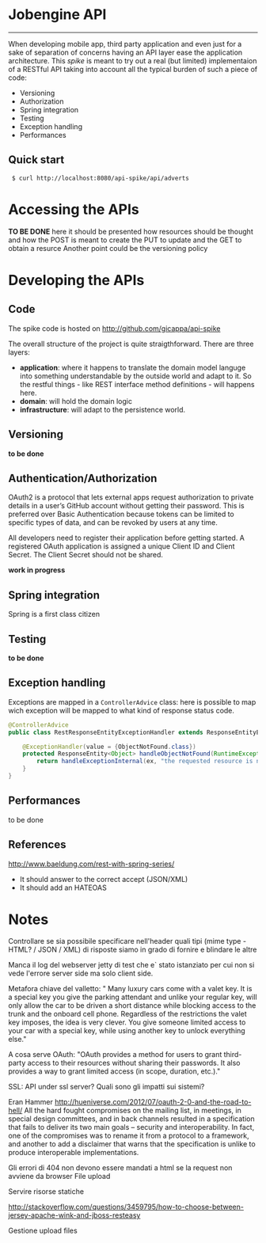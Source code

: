 # Jobengine API

- - -

When developing mobile app, third party application and even just for a sake of separation
of concerns having an API layer ease the application architecture.
This _spike_ is meant to try out a real (but limited) implementaion of a RESTful API taking
into account all the typical burden of such a piece of code:

* Versioning
* Authorization
* Spring integration
* Testing
* Exception handling
* Performances

## Quick start

```shell
 $ curl http://localhost:8080/api-spike/api/adverts
```

# Accessing the APIs
<div class="alert alert-info">
  <strong>TO BE DONE</strong> here it should be presented how resources should be thought
  and how the POST is meant to create the PUT to update and the GET to obtain a resurce
  Another point could be the versioning policy
</div>

# Developing the APIs
## Code
The spike code is hosted on http://github.com/gicappa/api-spike

The overall structure of the project is quite straigthforward. There are three layers:

* __application__: where it happens to translate the domain model languge into something
 understandable by the outside world and adapt to it. So the restful things - like REST
interface method definitions - will happens here.
* __domain__: will hold the domain logic
* __infrastructure__: will adapt to the persistence world.

## Versioning
<div class="alert">
  <strong>to be done</strong>
</div>

## Authentication/Authorization
OAuth2 is a protocol that lets external apps request authorization to private details in a user’s
GitHub account without getting their password. This is preferred over Basic Authentication
because tokens can be limited to specific types of data, and can be revoked by users at any time.

All developers need to register their application before getting started. A registered OAuth
application is assigned a unique Client ID and Client Secret. The Client Secret should not
be shared.
<div class="alert alert-info">
  <strong>work in progress</strong>
</div>

## Spring integration
Spring is a first class citizen

## Testing
<div class="alert alert-info">
  <strong>to be done</strong>
</div>

## Exception handling
Exceptions are mapped in a  ``ControllerAdvice`` class: here is possible to map wich exception
will be mapped to what kind of response status code.
```java
@ControllerAdvice
public class RestResponseEntityExceptionHandler extends ResponseEntityExceptionHandler {

    @ExceptionHandler(value = {ObjectNotFound.class})
    protected ResponseEntity<Object> handleObjectNotFound(RuntimeException ex, WebRequest request) {
        return handleExceptionInternal(ex, "the requested resource is not existent", new HttpHeaders(), HttpStatus.NOT_FOUND, request);
    }
}
```

## Performances
to be done

## References
http://www.baeldung.com/rest-with-spring-series/

* It should answer to the correct accept (JSON/XML)
* It should add an HATEOAS

# Notes
Controllare se sia possibile specificare nell'header quali tipi (mime type - HTML? / JSON / XML)
di risposte siamo in grado di fornire e blindare le altre


Manca il log del webserver jetty di test che e` stato istanziato per cui non si vede l'errore
server side ma solo client side.

Metafora chiave del valletto: " Many luxury cars come with a valet key. It is a special key you give the parking attendant and unlike your regular key, will only allow the car to be driven a short distance while blocking access to the trunk and the onboard cell phone. Regardless of the restrictions the valet key imposes, the idea is very clever. You give someone limited access to your car with a special key, while using another key to unlock everything else."

A cosa serve OAuth: "OAuth provides a method for users to grant third-party access to their resources without sharing their passwords. It also provides a way to grant limited access (in scope, duration, etc.)."

SSL: API under ssl server? Quali sono gli impatti sui sistemi?


 Eran Hammer
http://hueniverse.com/2012/07/oauth-2-0-and-the-road-to-hell/
All the hard fought compromises on the mailing list, in meetings, in special design committees, and in back channels resulted in a specification that fails to deliver its two main goals – security and interoperability. In fact, one of the compromises was to rename it from a protocol to a framework, and another to add a disclaimer that warns that the specification is unlike to produce interoperable implementations.


Gli errori di 404 non devono essere mandati a html se la request non avviene da browser
File upload

Servire risorse statiche

http://stackoverflow.com/questions/3459795/how-to-choose-between-jersey-apache-wink-and-jboss-resteasy


Gestione upload files